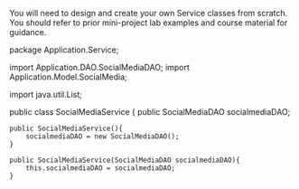 You will need to design and create your own Service classes from scratch.
You should refer to prior mini-project lab examples and course material for guidance.



package Application.Service;

import Application.DAO.SocialMediaDAO;
import Application.Model.SocialMedia;

import java.util.List;


public class SocialMediaService {
    public SocialMediaDAO socialmediaDAO;

    public SocialMediaService(){
        socialmediaDAO = new SocialMediaDAO();
    }

    public SocialMediaService(SocialMediaDAO socialmediaDAO){
        this.socialmediaDAO = socialmediaDAO;
    }
